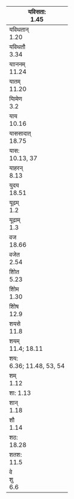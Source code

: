 | यविसता:<br/>1.45            |
| --------------------------- |
| यविथतान्<br/>1.20           |
| यविथतौ<br/>3.34             |
| यााननम्<br/>11.24           |
| यातम्<br/>11.20             |
| यािमेण<br/>3.2              |
| याय<br/>10.16               |
| याससादात्<br/>18.75         |
| यास:<br/>10.13, 37          |
| याहरन्<br/>8.13             |
| युदय<br/>18.51              |
| यूढम्<br/>1.2               |
| यूढाम्<br/>1.3              |
| वज<br/>18.66                |
| वजेत<br/>2.54               |
| शोित<br/>5.23               |
| शोिम<br/>1.30               |
| शोिष<br/>12.9               |
| शयसे<br/>11.8               |
| शयम्<br/>11.4; 18.11        |
| शय:<br/>6.36; 11.48, 53, 54 |
| शम्<br/>1.12                |
| शा: 1.13                    |
| शान्<br/>1.18               |
| शौ<br/>1.14                 |
| शठ:<br/>18.28               |
| शतश:<br/>11.5               |
| वे<br/>शु<br/>6.6           |
